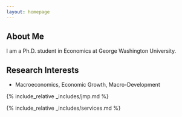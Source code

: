 ```yaml
---
layout: homepage
---
```


## About Me

I am a Ph.D. student in Economics at George Washington University. 

## Research Interests

- Macroeconomics, Economic Growth, Macro-Development

{% include_relative _includes/jmp.md %}

{% include_relative _includes/services.md %}
